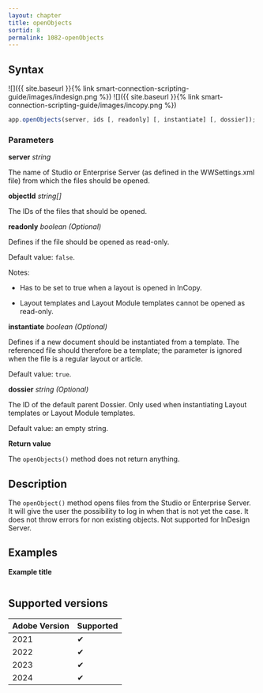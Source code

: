 ```yaml
---
layout: chapter
title: openObjects
sortid: 8
permalink: 1082-openObjects
---
```


## Syntax

![]({{ site.baseurl }}{% link smart-connection-scripting-guide/images/indesign.png %}) ![]({{ site.baseurl }}{% link smart-connection-scripting-guide/images/incopy.png %})

```javascript
app.openObjects(server, ids [, readonly] [, instantiate] [, dossier]);
```

### Parameters

**server** _string_

The name of Studio or Enterprise Server (as defined in the WWSettings.xml file) from which the files should be opened.

**objectId** _string[]_

The IDs of the files that should be opened.

**readonly** _boolean (Optional)_

Defines if the file should be opened as read-only.

Default value: `false`.

Notes:

- Has to be set to true when a layout is opened in InCopy.

- Layout templates and Layout Module templates cannot be opened as read-only.

**instantiate** _boolean (Optional)_

Defines if a new document should be instantiated from a template. The referenced file should therefore be a template; the parameter is ignored when the file is a regular layout or article.

Default value: `true`.

**dossier** _string (Optional)_

The ID of the default parent Dossier. Only used when instantiating Layout templates or Layout Module templates.

Default value: an empty string.

**Return value**

The `openObjects()` method does not return anything.

## Description

The `openObject()` method opens files from the Studio or Enterprise Server. It will give the user the possibility to log in when that is not yet the case. It does not throw errors for non existing objects. Not supported for InDesign Server.

## Examples

**Example title**

```javascript

```

## Supported versions

| Adobe Version | Supported |
| ------------- | --------- |
| 2021          | ✔         |
| 2022          | ✔         |
| 2023          | ✔         |
| 2024          | ✔         |
